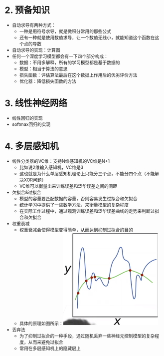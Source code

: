 # 2. 预备知识
- 自动求导有两种方式：
  - 一种是用符号求导，就是微积分常用的那些公式
  - 还有一种就是使用数值求导，让一个数值无线小，就能知道这个函数在这个点的导数
- 自动求导的实现：计算图
- 任何一个深度学习模型都会有一下四个部分构成：
  - 数据：不用多解释，所有的学习模型都是基于数据的
  - 模型：相当于算法的意思
  - 损失函数：评估算法最后在这个数据上作用后的优劣评价方法
  - 优化器：降低损失函数的方法
# 3. 线性神经网络
  - 线性回归的实现
  - softmax回归的实现
# 4. 多层感知机
  - 线性分类器的VC维：支持N维感知机的VC维是N+1
    - 比如说2维输入感知机，VC维是3
    - 这也就是为什么单层感知机理论上只能分三个点，不能分四个点（不能解决XOR问题）
    - VC维可以衡量出来训练误差和泛华误差之间的间距
  - 欠拟合&过拟合
    - 模型的容量要匹配数据的容量，否则容易发生过拟合和欠拟合
    - 统计学习中提供了一些数学方法，来衡量模型的复杂程度
    - 在实际工作过程中，通过观测训练误差和泛华误差曲线的走势来判断过拟合和欠拟合
  - 权重衰减
    - 权重衰减会使得模型变得简单，从而达到抑制过拟合的目的
    - 具体的原理如图所示：![](./img/weaken.png)
  - 丢弃法
    - 为了抑制过拟合的一种手段，通过随机丢弃一些神经元控制模型的复杂程度，从而来避免过拟合
    - 常用在多层感知机上的隐藏层上